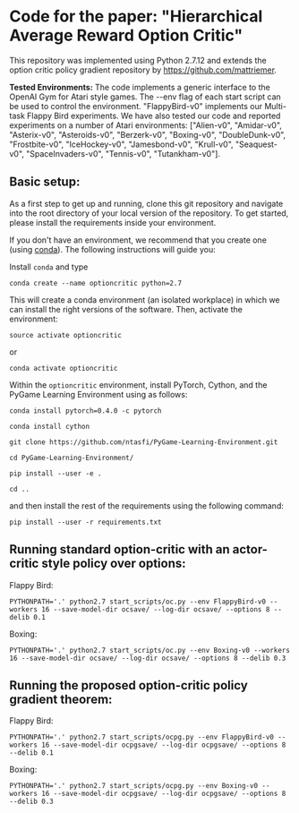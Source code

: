 # Code for the paper: "Hierarchical Average Reward Option Critic"

This repository was implemented using Python 2.7.12 and extends the option critic policy gradient repository by https://github.com/mattriemer.

**Tested Environments:** The code implements a generic interface to the OpenAI Gym for Atari style games. The --env flag of each start script can be used to control the environment. "FlappyBird-v0" implements our Multi-task Flappy Bird experiments. We have also tested our code and reported experiments on a number of Atari environments: ["Alien-v0", "Amidar-v0", "Asterix-v0", "Asteroids-v0", "Berzerk-v0", "Boxing-v0", "DoubleDunk-v0", "Frostbite-v0", "IceHockey-v0", "Jamesbond-v0", "Krull-v0", "Seaquest-v0", "SpaceInvaders-v0", "Tennis-v0", "Tutankham-v0"].

## Basic setup:

As a first step to get up and running, clone this git repository and navigate into the root directory of your local version of the repository. To get started, please install the requirements inside your environment.

If you don't have an environment, we recommend that you create one (using [conda](http://anaconda.org)). The following instructions will guide you:

Install `conda` and type

```conda create --name optioncritic python=2.7```

This will create a conda environment (an isolated workplace) in which we can install the right versions of the software. Then, activate the environment:

```source activate optioncritic```

or

```conda activate optioncritic```

Within the `optioncritic` environment, install PyTorch, Cython, and the PyGame Learning Environment using as follows:

```conda install pytorch=0.4.0 -c pytorch```

```conda install cython```

```git clone https://github.com/ntasfi/PyGame-Learning-Environment.git```

```cd PyGame-Learning-Environment/```

```pip install --user -e .```

```cd ..```

and then install the rest of the requirements using the following command:

```pip install --user -r requirements.txt```


## Running standard option-critic with an actor-critic style policy over options:

Flappy Bird:

```PYTHONPATH='.' python2.7 start_scripts/oc.py --env FlappyBird-v0 --workers 16 --save-model-dir ocsave/ --log-dir ocsave/ --options 8 --delib 0.1```

Boxing:

```PYTHONPATH='.' python2.7 start_scripts/oc.py --env Boxing-v0 --workers 16 --save-model-dir ocsave/ --log-dir ocsave/ --options 8 --delib 0.3```

## Running the proposed option-critic policy gradient theorem:

Flappy Bird:

```PYTHONPATH='.' python2.7 start_scripts/ocpg.py --env FlappyBird-v0 --workers 16 --save-model-dir ocpgsave/ --log-dir ocpgsave/ --options 8 --delib 0.1```

Boxing:

```PYTHONPATH='.' python2.7 start_scripts/ocpg.py --env Boxing-v0 --workers 16 --save-model-dir ocpgsave/ --log-dir ocpgsave/ --options 8 --delib 0.3```
